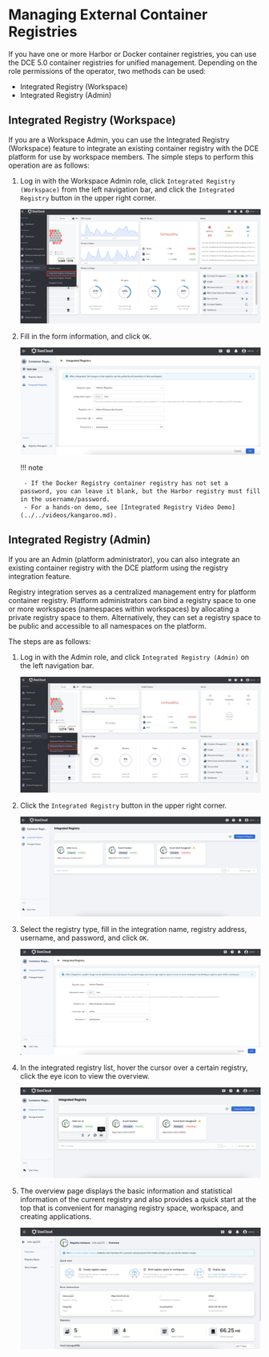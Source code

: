 # Managing External Container Registries

If you have one or more Harbor or Docker container registries, you can use the DCE 5.0 container registries for unified management. Depending on the role permissions of the operator, two methods can be used:

- Integrated Registry (Workspace)
- Integrated Registry (Admin)

## Integrated Registry (Workspace)

If you are a Workspace Admin, you can use the Integrated Registry (Workspace) feature to integrate
an existing container registry with the DCE platform for use by workspace members.
The simple steps to perform this operation are as follows:

1. Log in with the Workspace Admin role, click `Integrated Registry (Workspace)` from the left navigation bar,
   and click the `Integrated Registry` button in the upper right corner.

    ![integrate registry](../images/relate02.png)

2. Fill in the form information, and click `OK`.

    ![fill](../images/relate03.png)

    !!! note

        - If the Docker Registry container registry has not set a password, you can leave it blank, but the Harbor registry must fill in the username/password.
        - For a hands-on demo, see [Integrated Registry Video Demo](../../videos/kangaroo.md).

## Integrated Registry (Admin)

If you are an Admin (platform administrator), you can also integrate an existing container registry
with the DCE platform using the registry integration feature.

Registry integration serves as a centralized management entry for platform container registry.
Platform administrators can bind a registry space to one or more workspaces (namespaces within workspaces)
by allocating a private registry space to them. Alternatively, they can set a registry space to be public and
accessible to all namespaces on the platform.

The steps are as follows:

1. Log in with the Admin role, and click `Integrated Registry (Admin)` on the left navigation bar.

    ![nav](../images/interg01.png)

2. Click the `Integrated Registry` button in the upper right corner.

    ![button](../images/interg02.png)

3. Select the registry type, fill in the integration name, registry address, username, and password, and click `OK`.

    ![fill](../images/interg03.png)

4. In the integrated registry list, hover the cursor over a certain registry, click the eye icon to view the overview.

    ![view](../images/interg04.png)

5. The overview page displays the basic information and statistical information of the current registry and
   also provides a quick start at the top that is convenient for managing registry space, workspace, and creating applications.

    ![overview](../images/interg05.png)
